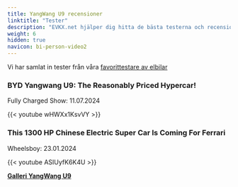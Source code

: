 ```yaml
---
title: YangWang U9 recensioner
linktitle: "Tester"
description: "EVKX.net hjälper dig hitta de bästa testerna och recensionerna av denna modell."
weight: 6
hidden: true
navicon: bi-person-video2
---
```

Vi har samlat in tester från våra [favorittestare av elbilar](../../../../../guides/evreviewers/)

<div class="container text-center shadow p-2 pe-4 mb-5 bg-body-tertiary rounded border">
<h3>BYD Yangwang U9: The Reasonably Priced Hypercar!</h3>
<p>Fully Charged Show: 11.07.2024</p>

{{< youtube wHWXx1KsvVY >}}

</div>
<div class="container text-center shadow p-2 pe-4 mb-5 bg-body-tertiary rounded border">
<h3>This 1300 HP Chinese Electric Super Car Is Coming For Ferrari</h3>
<p>Wheelsboy: 23.01.2024</p>

{{< youtube ASIUyfK6K4U >}}

</div>
<div class="mt-3 mb-3">
<a href="../gallery/" class="text-decoration-none text-black">
<strong><i class="bi-arrow-left"></i>Galleri  </strong>
</a>
<a href="../" class="text-decoration-none text-black float-end">
<strong>YangWang U9 <i class="bi-arrow-right"></i></strong>
</a>
</div>
